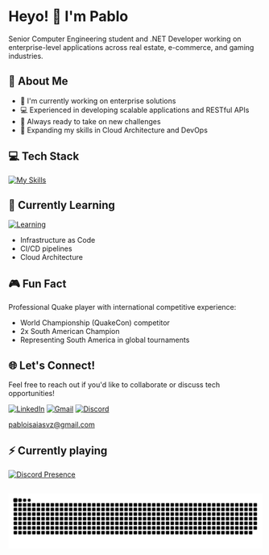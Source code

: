 # Heyo! 👋 I'm Pablo
Senior Computer Engineering student and .NET Developer working on enterprise-level applications across real estate, e-commerce, and gaming industries.

## 🚀 About Me
- 🔭 I'm currently working on enterprise solutions
- 💻 Experienced in developing scalable applications and RESTful APIs
- 🌟 Always ready to take on new challenges
- 🌱 Expanding my skills in Cloud Architecture and DevOps

## 💻 Tech Stack
[![My Skills](https://skillicons.dev/icons?i=cs,dotnet,react,ts,js,postgresql,git,azure,docker,kubernetes,linux,arduino,autocad,bitbucket,cpp,css,html,discord,docker,django,fastapi,figma,gcp,gmail,jquery,postman,py,sqlite,vite)](https://skillicons.dev)

## 🌱 Currently Learning
[![Learning](https://skillicons.dev/icons?i=aws,gcp,terraform)](https://skillicons.dev)
- Infrastructure as Code
- CI/CD pipelines
- Cloud Architecture

## 🎮 Fun Fact
Professional Quake player with international competitive experience:
- World Championship (QuakeCon) competitor
- 2x South American Champion
- Representing South America in global tournaments


## 🌐 Let's Connect!
Feel free to reach out if you'd like to collaborate or discuss tech opportunities!

[![LinkedIn](https://skillicons.dev/icons?i=linkedin)](https://linkedin.com/in/velazquezpablo)
[![Gmail](https://skillicons.dev/icons?i=gmail)](mailto:pabloisaiasvz@gmail.com)
[![Discord](https://skillicons.dev/icons?i=discord)](https://discordapp.com/users/yuptf)

pabloisaiasvz@gmail.com
  ## ⚡ Currently playing
  
[![Discord Presence](https://lanyard.cnrad.dev/api/139458451842531328?theme=)](https://discord.com/users/139458451842531328)

## 
![Snake animation](https://raw.githubusercontent.com/salesp07/salesp07/output/github-contribution-grid-snake.svg)

